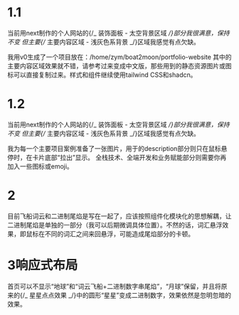 # 1.1

当前用next制作的个人网站的{/_ 装饰面板 - 太空背景区域 _/}部分我很满意，保持不变
但主要{/_ 主要内容区域 - 浅灰色系背景 _/}区域我感觉有点欠缺。

我用v0生成了一个项目放在：/home/zym/boat2moon/portfolio-website
其中的主要内容区域效果就不错，请参考过来变成中文版，那些用到的静态资源图片或图标可以直接复制过来。样式和组件继续使用tailwind CSS和shadcn。

# 1.2

当前用next制作的个人网站的{/_ 装饰面板 - 太空背景区域 _/}部分我很满意，保持不变
但主要{/_ 主要内容区域 - 浅灰色系背景 _/}区域我感觉有点欠缺。

我为每一个主要项目案例准备了一张图片，用于的description部分则只在鼠标悬停时，在卡片底部“拉出”显示。
全栈技术、全端开发和业务赋能部分则需要你再加入一些图标或emoji。

# 2

目前飞船词云和二进制尾焰是写在一起了，应该按照组件化模块化的思想解耦，让二进制尾焰是单独的一部分（我可以后期微调具体位置）。不然的话，词汇悬浮效果，即鼠标在不同的词汇之间来回悬浮，可能造成尾焰部分的卡顿。

# 3响应式布局

首页可以不显示“地球”和“词云飞船+二进制数字串尾焰”，“月球”保留，并且将原来的{/_ 星星点点效果 _/}中的圆形“星星”变成二进制数字，效果依然是忽明忽暗的效果。
